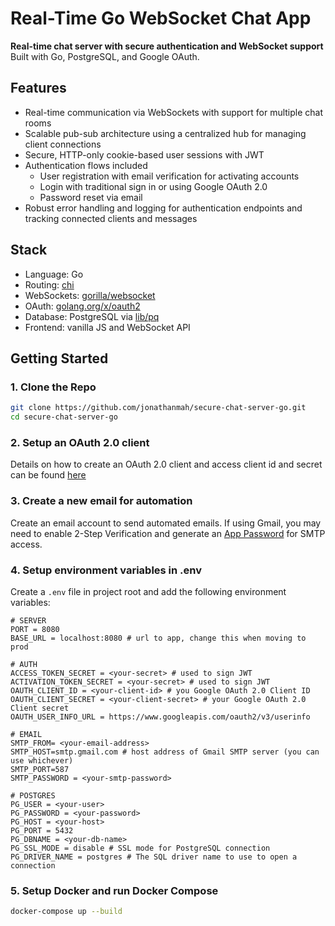 # Real-Time Go WebSocket Chat App

**Real-time chat server with secure authentication and WebSocket support**  
Built with Go, PostgreSQL, and Google OAuth.
 
## Features

- Real-time communication via WebSockets with support for multiple chat rooms
- Scalable pub-sub architecture using a centralized hub for managing client connections
- Secure, HTTP-only cookie-based user sessions with JWT  
- Authentication flows included
  - User registration with email verification for activating accounts
  - Login with traditional sign in or using Google OAuth 2.0
  - Password reset via email  
- Robust error handling and logging for authentication endpoints and tracking connected clients and messages

## Stack
- Language: Go
- Routing: [chi](https://github.com/go-chi/chi)
- WebSockets: [gorilla/websocket](https://github.com/gorilla/websocket)
- OAuth: [golang.org/x/oauth2](https://pkg.go.dev/golang.org/x/oauth2)
- Database: PostgreSQL via [lib/pq](https://github.com/lib/pq)
- Frontend: vanilla JS and WebSocket API

## Getting Started
### 1. Clone the Repo

```bash
git clone https://github.com/jonathanmah/secure-chat-server-go.git
cd secure-chat-server-go
```
### 2. Setup an OAuth 2.0 client
Details on how to create an OAuth 2.0 client and access client id and secret can be found [here](https://support.google.com/googleapi/answer/6158849?hl=en)

### 3. Create a new email for automation
Create an email account to send automated emails. If using Gmail, you may need to enable 2-Step Verification and generate an [App Password](https://support.google.com/mail/answer/185833?hl=en) for SMTP access.

### 4. Setup environment variables in .env

Create a `.env` file in project root and add the following environment variables:

```env
# SERVER
PORT = 8080
BASE_URL = localhost:8080 # url to app, change this when moving to prod

# AUTH
ACCESS_TOKEN_SECRET = <your-secret> # used to sign JWT
ACTIVATION_TOKEN_SECRET = <your-secret> # used to sign JWT
OAUTH_CLIENT_ID = <your-client-id> # you Google OAuth 2.0 Client ID
OAUTH_CLIENT_SECRET = <your-client-secret> # your Google OAuth 2.0 Client secret 
OAUTH_USER_INFO_URL = https://www.googleapis.com/oauth2/v3/userinfo 

# EMAIL
SMTP_FROM= <your-email-address>
SMTP_HOST=smtp.gmail.com # host address of Gmail SMTP server (you can use whichever)
SMTP_PORT=587
SMTP_PASSWORD = <your-smtp-password>

# POSTGRES
PG_USER = <your-user>
PG_PASSWORD = <your-password>
PG_HOST = <your-host>
PG_PORT = 5432
PG_DBNAME = <your-db-name>
PG_SSL_MODE = disable # SSL mode for PostgreSQL connection
PG_DRIVER_NAME = postgres # The SQL driver name to use to open a connection
```

### 5. Setup Docker and run Docker Compose

```bash
docker-compose up --build
```
